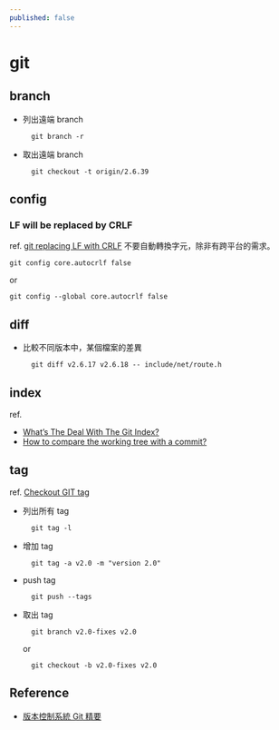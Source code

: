 ```yaml
---
published: false
---
```


# git

## branch

* 列出遠端 branch

        git branch -r

* 取出遠端 branch

        git checkout -t origin/2.6.39

## config

### LF will be replaced by CRLF
ref. [git replacing LF with CRLF](http://stackoverflow.com/questions/1967370/git-replacing-lf-with-crlf)
不要自動轉換字元，除非有跨平台的需求。

    git config core.autocrlf false

or

    git config --global core.autocrlf false

## diff

* 比較不同版本中，某個檔案的差異

        git diff v2.6.17 v2.6.18 -- include/net/route.h

## index
ref.

* [What’s The Deal With The Git Index?](http://www.gitguys.com/topics/whats-the-deal-with-the-git-index/)
* [How to compare the working tree with a commit?](http://stackoverflow.com/questions/8452820/how-to-compare-the-working-tree-with-a-commit)

## tag
ref. [Checkout GIT tag](http://stackoverflow.com/questions/5582208/checkout-git-tag)

* 列出所有 tag

        git tag -l

* 增加 tag

        git tag -a v2.0 -m "version 2.0"

* push tag

        git push --tags

* 取出 tag

        git branch v2.0-fixes v2.0
    
    or
    
        git checkout -b v2.0-fixes v2.0

## Reference
* [版本控制系統 Git 精要](http://ihower.tw/git/remote.html)